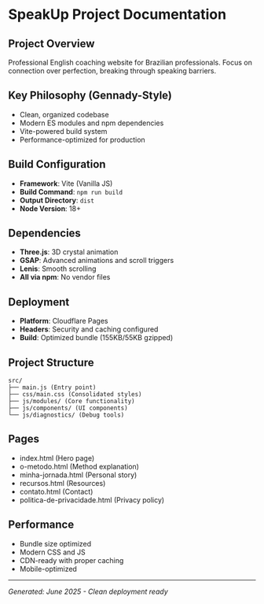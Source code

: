 # SpeakUp Project Documentation

## Project Overview
Professional English coaching website for Brazilian professionals. Focus on connection over perfection, breaking through speaking barriers.

## Key Philosophy (Gennady-Style)
- Clean, organized codebase
- Modern ES modules and npm dependencies
- Vite-powered build system
- Performance-optimized for production

## Build Configuration
- **Framework**: Vite (Vanilla JS)
- **Build Command**: `npm run build`
- **Output Directory**: `dist`
- **Node Version**: 18+

## Dependencies
- **Three.js**: 3D crystal animation
- **GSAP**: Advanced animations and scroll triggers
- **Lenis**: Smooth scrolling
- **All via npm**: No vendor files

## Deployment
- **Platform**: Cloudflare Pages
- **Headers**: Security and caching configured
- **Build**: Optimized bundle (155KB/55KB gzipped)

## Project Structure
```
src/
├── main.js (Entry point)
├── css/main.css (Consolidated styles)
├── js/modules/ (Core functionality)
├── js/components/ (UI components)
└── js/diagnostics/ (Debug tools)
```

## Pages
- index.html (Hero page)
- o-metodo.html (Method explanation)
- minha-jornada.html (Personal story)
- recursos.html (Resources)
- contato.html (Contact)
- politica-de-privacidade.html (Privacy policy)

## Performance
- Bundle size optimized
- Modern CSS and JS
- CDN-ready with proper caching
- Mobile-optimized

---
*Generated: June 2025 - Clean deployment ready*
